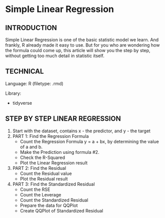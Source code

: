 # Simple Linear Regression

## INTRODUCTION
Simple Linear Regression is one of the basic statistic model we learn.
And frankly, R already made it easy to use.
But for you who are wondering how the formula could come up, this article will show you the step by step, without getting too much detail in statistic itself.

## TECHNICAL
Language: R (filetype: .rmd)

Library:
* tidyverse

## STEP BY STEP LINEAR REGRESSION
1. Start with the dataset, contains x - the predictor, and y - the target
2. PART 1: Find the Regression Formula
    * Count the Regression Formula y = a + bx, by determining the value of a and b.
    * Make the Prediction using formula #2.
    * Check the R-Squared
    * Plot the Linear Regression result
3. PART 2: Find the Residual
    * Count the Residual value
    * Plot the Residual result
4. PART 3: Find the Standardized Residual
    * Count the RSE
    * Count the Leverage
    * Count the Standardized Residual
    * Prepare the data for QQPlot
    * Create QQPlot of Standardized Residual
